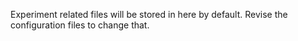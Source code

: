 Experiment related files will be stored in here by default.
Revise the configuration files to change that.

